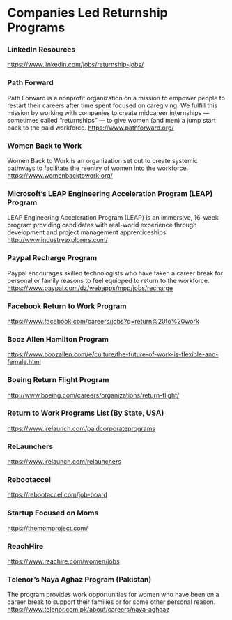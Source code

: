 # Companies Led Returnship Programs 

### LinkedIn Resources
https://www.linkedin.com/jobs/returnship-jobs/

### Path Forward
Path Forward is a nonprofit organization on a mission to empower people to restart their careers after time spent focused on caregiving. 
We fulfill this mission by working with companies to create midcareer internships — sometimes called “returnships” — to give women (and men) a jump start back to the paid workforce. 
https://www.pathforward.org/

### Women Back to Work
Women Back to Work is an organization set out to create systemic pathways to facilitate the reentry of women into the workforce.
https://www.womenbacktowork.org/

### Microsoft’s LEAP Engineering Acceleration Program (LEAP) Program
LEAP Engineering Acceleration Program (LEAP) is an immersive, 16-week program providing candidates with real-world experience through development and project management apprenticeships.
http://www.industryexplorers.com/

### Paypal Recharge Program
Paypal encourages skilled technologists who have taken a career break for personal or family reasons to feel equipped to return to the workforce. 
https://www.paypal.com/dz/webapps/mpp/jobs/recharge

### Facebook Return to Work Program
https://www.facebook.com/careers/jobs?q=return%20to%20work

### Booz Allen Hamilton Program
https://www.boozallen.com/e/culture/the-future-of-work-is-flexible-and-female.html

### Boeing Return Flight Program
http://www.boeing.com/careers/organizations/return-flight/ 

### Return to Work Programs List (By State, USA)
https://www.irelaunch.com/paidcorporateprograms

### ReLaunchers
https://www.irelaunch.com/relaunchers 

### Rebootaccel
https://rebootaccel.com/job-board 

### Startup Focused on Moms
https://themomproject.com/ 

 ### ReachHire
 https://www.reachire.com/women/jobs

### Telenor’s Naya Aghaz Program (Pakistan)
The program provides work opportunities for women who have been on a career break to support their families or for some other personal reason.
https://www.telenor.com.pk/about/careers/naya-aghaaz 
